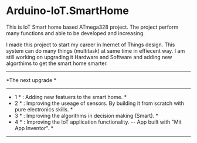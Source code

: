 # Arduino-IoT.SmartHome
This is IoT Smart home based ATmega328 project. The project perform many functions and able to be developed and increasing.

I made this project to start my career in Inernet of Things design.
This system can do many things (multitask) at same time in effiecent way. 
I am still working on upgrading it Hardware and Software and adding new algorthims to get the smart home smarter.

* *****************************************************************************************************  
*The next upgrade                                                                                      *
* *****************************************************************************************************  
* 1 * : Adding new featuers to the smart home.                                                        *
* 2 * : Improving the useage of sensors. By building it from scratch with pure electronics skills.    * 
* 3 * : Improving the algorithms in decision making (Smart).                                          *
* 4 * : Improving the IoT application functionality. -- App built with "Mit App Inventor".            *
* *****************************************************************************************************  
